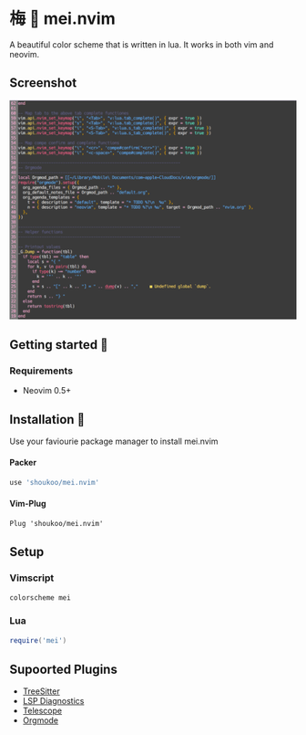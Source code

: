 # 梅 💮 mei.nvim
A beautiful color scheme that is written in lua. It works in both vim and neovim.

## Screenshot
![mei](mei.png)

## Getting started 🏡

### Requirements
- Neovim 0.5+

## Installation 💾
Use your faviourie package manager to install mei.nvim

#### Packer

```lua
use 'shoukoo/mei.nvim'
```

#### Vim-Plug
```viml
Plug 'shoukoo/mei.nvim'
```

## Setup

### Vimscript
```vim
colorscheme mei
```

### Lua
```lua
require('mei')
```

## Supoorted Plugins
- [TreeSitter](https://github.com/nvim-treesitter/nvim-treesitter)
- [LSP Diagnostics](https://github.com/neovim/nvim-lspconfig)
- [Telescope](https://github.com/nvim-telescope/telescope.nvim)
- [Orgmode](https://github.com/kristijanhusak/orgmode.nvim)

